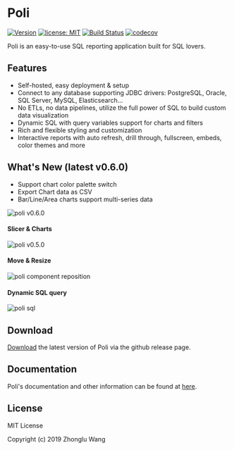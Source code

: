 # Poli

[![Version](https://img.shields.io/badge/Version-0.7.0-0065FF.svg)](#)
[![license: MIT](https://img.shields.io/badge/license-MIT-orange.svg)](https://opensource.org/licenses/MIT)
[![Build Status](https://travis-ci.org/shzlw/poli.svg?branch=master)](https://travis-ci.org/shzlw/poli)
[![codecov](https://codecov.io/gh/shzlw/poli/branch/master/graph/badge.svg)](https://codecov.io/gh/shzlw/poli)

Poli is an easy-to-use SQL reporting application built for SQL lovers.

## Features

* Self-hosted, easy deployment & setup 
* Connect to any database supporting JDBC drivers: PostgreSQL, Oracle, SQL Server, MySQL, Elasticsearch...
* No ETLs, no data pipelines, utilize the full power of SQL to build custom data visualization
* Dynamic SQL with query variables support for charts and filters
* Rich and flexible styling and customization
* Interactive reports with auto refresh, drill through, fullscreen, embeds, color themes and more

## What's New (latest v0.6.0)

* Support chart color palette switch
* Export Chart data as CSV
* Bar/Line/Area charts support multi-series data

![poli v0.6.0](http://66.228.42.235:8080/v0.6.0_new.gif)

#### Slicer & Charts

![poli v0.5.0](http://66.228.42.235:8080/slicer.gif)

#### Move & Resize

![poli component reposition](http://66.228.42.235:8080/move.gif)

#### Dynamic SQL query

![poli sql](http://66.228.42.235:8080/report13.jpg)

## Download

[Download](https://github.com/shzlw/poli/releases) the latest version of Poli via the github release page.

## Documentation

Poli's documentation and other information can be found at [here](https://shzlw.github.io/poli/).

## License

MIT License

Copyright (c) 2019 Zhonglu Wang